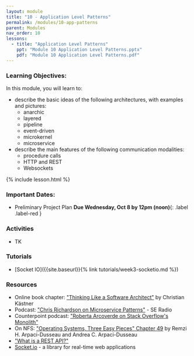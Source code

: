 ```yaml
---
layout: module
title: "10 - Application Level Patterns"
permalink: /modules/10-app-patterns
parent: Modules
nav_order: 10
lessons: 
  - title: "Application Level Patterns"
    ppt: "Module 10 Application Level Patterns.pptx"
    pdf: "Module 10 Application Level Patterns.pdf"
---
```


### Learning Objectives:
In this module, you will learn to:
* describe the basic ideas of the following architectures, with examples and pictures:
  * anarchic
  * layered
  * pipeline
  * event-driven
  * microkernel
  * microservice
* describe the main features of the following communication modalities:
  * procedure calls
  * HTTP and REST
  * Websockets



{% include lesson.html %}

### Important Dates:
* Preliminary Project Plan **Due Wednesday, Oct 8 by 12pm (noon)**{: .label .label-red }

### Activities
* TK

### Tutorials
* [Socket IO]({{site.baseurl}}{% link tutorials/week3-socketio.md %}) 

### Resources
* Online book chapter: ["Thinking Like a Software Architect"](https://ckaestne.medium.com/thinking-like-a-software-architect-121ea6919871)  by Christian Kästner
* Podcast: ["Chris Richardson on Microservice Patterns"](https://www.se-radio.net/2019/06/episode-370-chris-richardson-on-microservice-patterns/) - SE Radio
* Counterpoint podcast: ["Roberta Arcoverde on Stack Overflow's Monolith"](https://hanselminutes.com/847/engineering-stack-overflow-with-roberta-arcoverde)
* On NFS: ["Operating Systems, Three Easy Pieces" Chapter 49](https://pages.cs.wisc.edu/~remzi/OSTEP/dist-nfs.pdf) by Remzi H. Arpaci-Dusseau and Andrea C. Arpaci-Dusseau
* ["What is a REST API?"](https://www.sitepoint.com/rest-api/)
* [Socket.io](https://socket.io/) - a library for real-time web applications